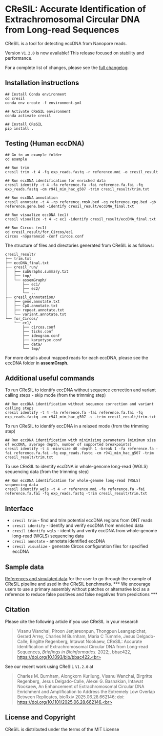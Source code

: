# CReSIL: Accurate Identification of Extrachromosomal Circular DNA from Long-read Sequences

CReSIL is a tool for detecting eccDNA from Nanopore reads.

Version `V1.2.0` is now available! This release focused on stability and performance.

For a complete list of changes, please see the [full changelog](https://github.com/visanuwan/cresil/releases).



## Installation instructions
```
## Install Conda environment
cd cresil
conda env create -f environment.yml

## Activate CReSIL environment
conda activate cresil

## Install CReSIL
pip install .
```

## Testing (Human eccDNA)
```
## Go to an example folder
cd example

## Run trim 
cresil trim -t 4 -fq exp_reads.fastq -r reference.mmi -o cresil_result

## Run eccDNA identification for enriched data
cresil identify -t 4 -fa reference.fa -fai reference.fa.fai -fq exp_reads.fastq -cm r941_min_hac_g507 -trim cresil_result/trim.txt

## Run eccDNA annotation
cresil annotate -t 4 -rp reference.rmsk.bed -cg reference.cpg.bed -gb reference.gene.bed -identify cresil_result/eccDNA_final.txt

## Run visualize eccDNA (ec1)
cresil visualize -t 4 -c ec1 -identify cresil_result/eccDNA_final.txt

## Run Circos (ec1)
cd cresil_result/for_Circos/ec1
circos -noparanoid -conf circos.conf
```

The structure of files and directories generated from CReSIL is as follows:

```
cresil_result/
├── trim.txt
├── eccDNA_final.txt
├── cresil_run/
│   ├── subGraphs.summary.txt
│   ├── tmp/
│   └── assemGraph/
│       ├── ec1/
│       ├── ec2/
│       └── ..
├── cresil_gAnnotation/
│   ├── gene.annotate.txt
│   ├── CpG.annotate.txt
│   ├── repeat.annotate.txt
│   └── variant.annotate.txt
└── for_Circos/
    └── ec1/
        ├── circos.conf
        ├── ticks.conf
        ├── ideogram.conf
        ├── karyotype.conf
        ├── data/
        └── tmp/
```
For more details about mapped reads for each eccDNA, please see the eccDNA folder in **assemGraph**.

## Additional useful commands

To run CReSIL to identify eccDNA without sequence correction and variant calling steps - skip mode (from the trimming step)

```
## Run eccDNA identification without sequence correction and variant calling steps
cresil identify -t 4 -fa reference.fa -fai reference.fa.fai -fq exp_reads.fastq -cm r941_min_hac_g507 -s -trim cresil_result/trim.txt
```

To run CReSIL to identify eccDNA in a relaxed mode (from the trimming step)

```
## Run eccDNA identification with minimizing parameters (minimum size of eccDNA, average depth, number of supported breakpoints)
cresil identify -t 4 -minrsize 40 -depth 1 -break 1 -fa reference.fa -fai reference.fa.fai -fq exp_reads.fastq -cm r941_min_hac_g507 -trim cresil_result/trim.txt
```

To use CReSIL to identify eccDNA in whole-genome long-read (WGLS) sequencing data (from the trimming step)

```
## Run eccDNA identification for whole-genome long-read (WGLS) sequencing data
cresil identify_wgls -t 4 -r reference.mmi -fa reference.fa -fai reference.fa.fai -fq exp_reads.fastq -trim cresil_result/trim.txt
```

## Interface
 - `cresil trim` - find and trim potential eccDNA regions from ONT reads
 - `cresil identify` - identify and verify eccDNA from enriched data
 - `cresil identify_wgls` - identify and verify eccDNA from whole-genome long-read (WGLS) sequencing data
 - `cresil annotate` - annotate identified eccDNA
 - `cresil visualize` - generate Circos configuration files for specified eccDNA

## Sample data
[References and simulated data](https://app.box.com/s/5leixacmp1xx8qs7qtcuyz93lgqpzgkn) for the user to go through the example of CReSIL pipeline and used in the CReSIL benchmarks. *** We encourage users to use a primary assembly without patches or alternative loci as a reference to reduce false positives and false negatives from predictions ***

## Citation
Please cite the following article if you use CReSIL in your research
> Visanu Wanchai, Piroon Jenjareonpun, Thongpun Leangapichat, Gerard Arrey, Charles M Burnham, Maria C Tümmle, Jesus Delgado-Calle, Birgitte Regenberg, Intawat Nookaew, CReSIL: Accurate Identification of Extrachromosomal Circular DNA from Long-read Sequences, *Briefings in Bioinformatics.* 2022;, bbac422, https://doi.org/10.1093/bib/bbac422.<br>

See our recent work using CReSIL `V1.2.0` at
> Charles M. Burnham, Alongkorn Kurilung, Visanu Wanchai, Birgritte Regenberg, Jesus Delgado-Calle, Alexei G. Basnakian, Intawat Nookaew, An Enhancement of Extrachromosomal Circular DNA Enrichment and Amplification to Address the Extremely Low Overlap Between Replicates, bioRxiv 2025.06.28.662146; doi: https://doi.org/10.1101/2025.06.28.662146.<br>

## License and Copyright

CReSIL is distributed under the terms of the MIT License
